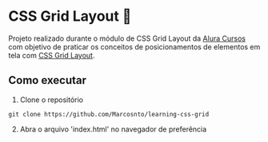 <h1>CSS Grid Layout 📐</h1>

<p>Projeto realizado durante o módulo de CSS Grid Layout da <a href="https://www.alura.com.br/">Alura Cursos</a> com objetivo de praticar os conceitos
de posicionamentos de elementos em tela com <a href="https://developer.mozilla.org/pt-BR/docs/Web/CSS/CSS_Grid_Layout">CSS Grid Layout</a>.</p> 

<h2>Como executar</h2>

1. Clone o repositório 
```
git clone https://github.com/Marcosnto/learning-css-grid
```

2. Abra o arquivo 'index.html' no navegador de preferência
